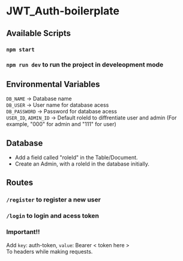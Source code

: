 # JWT_Auth-boilerplate

## Available Scripts  
### `npm start`
### `npm run dev` to run the project in develeopment mode  

## Environmental Variables  
`DB_NAME` -> Database name    
`DB_USER` -> User name for database acess  
`DB_PASSWORD` -> Password for database acess  
`USER_ID`, `ADMIN_ID` -> Default roleId to diffrentiate user and admin (For example, "000" for admin and "111" for user)   

## Database  
- Add a field called "roleId" in the Table/Document.
- Create an Admin, with a roleId in the database initially.


## Routes
### `/register` to register a new user
### `/login` to login and acess token

### **Important!!**  
Add `key`: auth-token, `value`: Bearer < token here >  
To headers while making requests.

